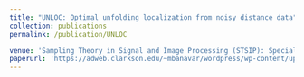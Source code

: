 ```yaml
---
title: "UNLOC: Optimal unfolding localization from noisy distance data"
collection: publications
permalink: /publication/UNLOC

venue: 'Sampling Theory in Signal and Image Processing (STSIP): Special Issue on Harmonic Analysis and Inverse Problems'
paperurl: 'https://adweb.clarkson.edu/~mbanavar/wordpress/wp-content/uploads/2018/08/unloc-w-stsip_submitted.pdf'
---
```

